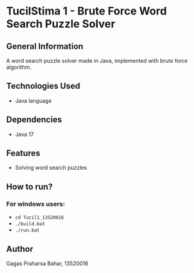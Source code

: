 # TucilStima 1 - Brute Force Word Search Puzzle Solver


## General Information
A word search puzzle solver made in Java, implemented with brute force algorithm.


## Technologies Used
- Java language

## Dependencies
- Java 17


## Features
- Solving word search puzzles

## How to run?
### For windows users:
- `cd Tucil1_13520016`
- `./build.bat`
- `./run.bat`

## Author
Gagas Praharsa Bahar, 13520016